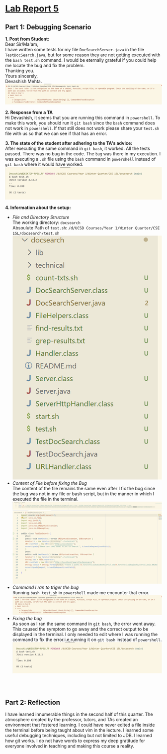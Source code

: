 # **<u> Lab Report 5 </u>**
## **Part 1: Debugging Scenario**

**1. Post from Student:** \
Dear Sir/Ma'am, \
I have written some tests for my file `DocSearchServer.java` in the file `TestDocSearch.java`, but for some reason they are not getting executed with the `bash test.sh` command. I would be eternally grateful if you could help me locate the bug and fix the problem. \
Thanking you. \
Yours sincerely, \
Devashish Mehta.  \
![Symptom](symptom.png) 

**2. Response from a TA** \
Hi Devashish, it seems that you are running this command in `powershell`. To make this work, you should run it `git bash` since the `bash` command does not work in `powershell`. If that still does not work please share your `test.sh` file with us so that we can see if that has an error.  

**3. The state of the student after adhering to the TA's advice:** \
After executing the same command in `git bash`, it worked. All the tests passed. There was no bug in the code. The `bug` was there in my execution. I was executing a `.sh` file using the `bash` command in `powershell` instead of `git bash` where it would have worked. \
![Correct Output](correctoutput.png) 

**4. Information about the setup:** 
- *File and Directory Structure* \
The working directory: `docsearch` \
Absoulute Path of `test.sh`: `/d/UCSD Courses/Year 1/Winter Quarter/CSE 15L/docsearch/test.sh`
![Directory Structure](DirectoryStructure.png) 
- *Content of File before fixing the Bug* \
The content of the file remains the same even after I fix the bug since the bug was not in my file or bash script, but in the manner in which I executed the file in the terminal. 
![bash script file containing the command to call the tests](BashTest.png)
![TestDocSearch.java](TestDocSearch.png)
- *Command I ran to triger the bug* \
Running `bash test.sh` in `powershell` made me encounter that error. 
![Symptom](symptom.png) 
- *Fixing the bug* \
As soon as I ran the same command in `git bash`, the error went away. This caused the symptom to go away and the correct output to be displayed in the terminal. I only needed to edit where I was running the command to fix the error.i.e,running it on `git bash` instead of `powershell`. 
![Correct Output](correctoutput.png)  

<br> </br>

## **Part 2: Reflection**
I have learned innumerable things in the second half of this quarter. The atmosphere created by the professor, tutors, and TAs created an environment that fostered learning. I could have never edited a file inside the terminal before being taught about vim in the lecture. I learned some useful debugging techniques, including but not limited to JDB. I learned how git works. I do not have words to express my deep gratitude for everyone involved in teaching and making this course a reality.
